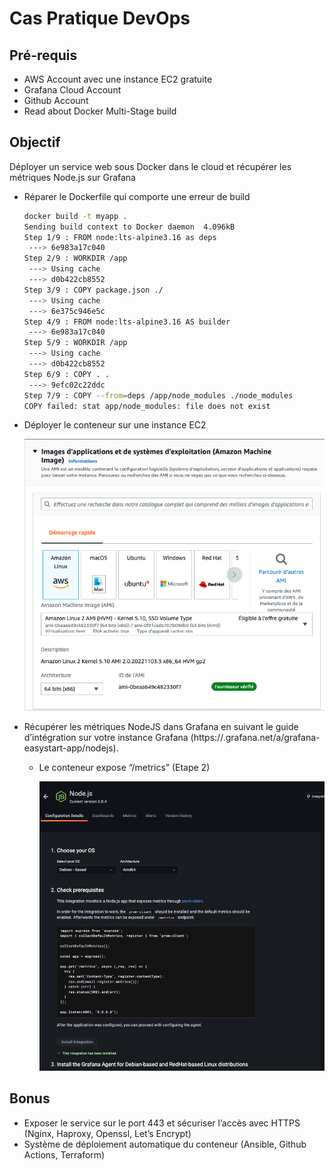 # Cas Pratique DevOps

## Pré-requis

- AWS Account avec une instance EC2 gratuite
- Grafana Cloud Account
- Github Account
- Read about Docker Multi-Stage build

## Objectif

Déployer un service web sous Docker dans le cloud et récupérer les métriques Node.js sur Grafana 

- Réparer le Dockerfile qui comporte une erreur de build
    
    ```bash
    docker build -t myapp .                                                                                                                                              13:06:52
    Sending build context to Docker daemon  4.096kB
    Step 1/9 : FROM node:lts-alpine3.16 as deps
     ---> 6e983a17c040
    Step 2/9 : WORKDIR /app
     ---> Using cache
     ---> d0b422cb8552
    Step 3/9 : COPY package.json ./
     ---> Using cache
     ---> 6e375c946e5c
    Step 4/9 : FROM node:lts-alpine3.16 AS builder
     ---> 6e983a17c040
    Step 5/9 : WORKDIR /app
     ---> Using cache
     ---> d0b422cb8552
    Step 6/9 : COPY . .
     ---> 9efc02c22ddc
    Step 7/9 : COPY --from=deps /app/node_modules ./node_modules
    COPY failed: stat app/node_modules: file does not exist
    ```
    
- Déployer le conteneur sur une instance EC2
    
    ![aws.png](aws.png)
    
- Récupérer les métriques NodeJS dans Grafana en suivant le guide d’intégration sur votre instance Grafana (https://<INSTANCE-NAME>.grafana.net/a/grafana-easystart-app/nodejs).
    - Le conteneur expose “/metrics” (Etape 2)
        
        ![grafana-integration.png](grafana-integration.png)
        

## Bonus

- Exposer le service sur le port 443 et sécuriser l’accès avec HTTPS (Nginx, Haproxy, Openssl, Let’s Encrypt)
- Système de déploiement automatique du conteneur (Ansible, Github Actions, Terraform)